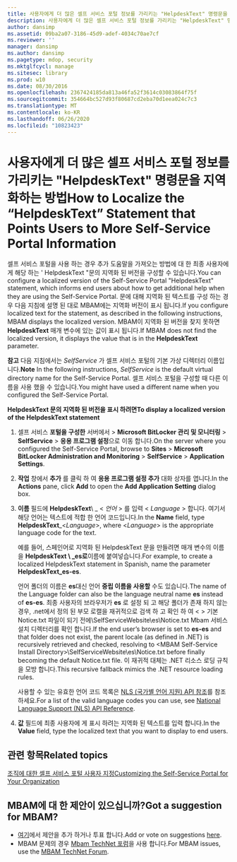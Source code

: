 ```yaml
---
title: 사용자에게 더 많은 셀프 서비스 포털 정보를 가리키는 "HelpdeskText" 명령문을 지역화하는 방법
description: 사용자에게 더 많은 셀프 서비스 포털 정보를 가리키는 "HelpdeskText" 명령문을 지역화하는 방법
author: dansimp
ms.assetid: 09ba2a07-3186-45d9-adef-4034c70ae7cf
ms.reviewer: ''
manager: dansimp
ms.author: dansimp
ms.pagetype: mdop, security
ms.mktglfcycl: manage
ms.sitesec: library
ms.prod: w10
ms.date: 08/30/2016
ms.openlocfilehash: 2367424185da813a46fa52f3614c03083864f75f
ms.sourcegitcommit: 354664bc527d93f80687cd2eba70d1eea024c7c3
ms.translationtype: MT
ms.contentlocale: ko-KR
ms.lasthandoff: 06/26/2020
ms.locfileid: "10823423"
---
```

# <span data-ttu-id="476f4-103">사용자에게 더 많은 셀프 서비스 포털 정보를 가리키는 "HelpdeskText" 명령문을 지역화하는 방법</span><span class="sxs-lookup"><span data-stu-id="476f4-103">How to Localize the “HelpdeskText” Statement that Points Users to More Self-Service Portal Information</span></span>


<span data-ttu-id="476f4-104">셀프 서비스 포털을 사용 하는 경우 추가 도움말을 가져오는 방법에 대 한 최종 사용자에 게 해당 하는 ' HelpdeskText "문의 지역화 된 버전을 구성할 수 있습니다.</span><span class="sxs-lookup"><span data-stu-id="476f4-104">You can configure a localized version of the Self-Service Portal "HelpdeskText" statement, which informs end users about how to get additional help when they are using the Self-Service Portal.</span></span> <span data-ttu-id="476f4-105">문에 대해 지역화 된 텍스트를 구성 하는 경우 다음 지침에 설명 된 대로 MBAM에는 지역화 버전이 표시 됩니다.</span><span class="sxs-lookup"><span data-stu-id="476f4-105">If you configure localized text for the statement, as described in the following instructions, MBAM displays the localized version.</span></span> <span data-ttu-id="476f4-106">MBAM이 지역화 된 버전을 찾지 못하면 **HelpdeskText** 매개 변수에 있는 값이 표시 됩니다.</span><span class="sxs-lookup"><span data-stu-id="476f4-106">If MBAM does not find the localized version, it displays the value that is in the **HelpdeskText** parameter.</span></span>

<span data-ttu-id="476f4-107">**참고**  다음 지침에서는 *SelfService* 가 셀프 서비스 포털의 기본 가상 디렉터리 이름입니다.</span><span class="sxs-lookup"><span data-stu-id="476f4-107">**Note** In the following instructions, *SelfService* is the default virtual directory name for the Self-Service Portal.</span></span> <span data-ttu-id="476f4-108">셀프 서비스 포털을 구성할 때 다른 이름을 사용 했을 수 있습니다.</span><span class="sxs-lookup"><span data-stu-id="476f4-108">You might have used a different name when you configured the Self-Service Portal.</span></span>

 

**<span data-ttu-id="476f4-109">HelpdeskText 문의 지역화 된 버전을 표시 하려면</span><span class="sxs-lookup"><span data-stu-id="476f4-109">To display a localized version of the HelpdeskText statement</span></span>**

1.  <span data-ttu-id="476f4-110">셀프 서비스 **포털을 구성한** 서버에서 &gt; **Microsoft BitLocker 관리 및 모니터링** &gt; **SelfService** &gt; **응용 프로그램 설정**으로 이동 합니다.</span><span class="sxs-lookup"><span data-stu-id="476f4-110">On the server where you configured the Self-Service Portal, browse to **Sites** &gt; **Microsoft BitLocker Administration and Monitoring** &gt; **SelfService** &gt; **Application Settings**.</span></span>

2.  <span data-ttu-id="476f4-111">**작업** 창에서 **추가** 를 클릭 하 여 **응용 프로그램 설정 추가** 대화 상자를 엽니다.</span><span class="sxs-lookup"><span data-stu-id="476f4-111">In the **Actions** pane, click **Add** to open the **Add Application Setting** dialog box.</span></span>

3.  <span data-ttu-id="476f4-112">**이름** 필드에 **HelpdeskText**\ _ &lt; *언어* &gt; 를 입력 &lt; *Language* &gt; 합니다. 여기서 해당 언어는 텍스트에 적합 한 언어 코드입니다.</span><span class="sxs-lookup"><span data-stu-id="476f4-112">In the **Name** field, type **HelpdeskText**\_&lt;*Language*&gt;, where &lt;*Language*&gt; is the appropriate language code for the text.</span></span>

    <span data-ttu-id="476f4-113">예를 들어, 스페인어로 지역화 된 HelpdeskText 문을 만들려면 매개 변수의 이름을 **HelpdeskText \ _es로**이름에 붙여넣습니다.</span><span class="sxs-lookup"><span data-stu-id="476f4-113">For example, to create a localized HelpdeskText statement in Spanish, name the parameter **HelpdeskText\_es-es**.</span></span>

    <span data-ttu-id="476f4-114">언어 폴더의 이름은 **es**대신 언어 **중립 이름을 사용할** 수도 있습니다.</span><span class="sxs-lookup"><span data-stu-id="476f4-114">The name of the Language folder can also be the language neutral name **es** instead of **es-es**.</span></span> <span data-ttu-id="476f4-115">최종 사용자의 브라우저가 **es** 로 설정 되 고 해당 폴더가 존재 하지 않는 경우, .net에서 정의 된 부모 로캘을 재귀적으로 검색 하 고 확인 하 여 &lt; &gt; 기본 Notice.txt 파일이 되기 전에\\SelfServiceWebsite\\es\\Notice.txt Mbam 서비스 설치 디렉터리를 확인 합니다.</span><span class="sxs-lookup"><span data-stu-id="476f4-115">If the end user’s browser is set to **es-es** and that folder does not exist, the parent locale (as defined in .NET) is recursively retrieved and checked, resolving to &lt;MBAM Self-Service Install Directory&gt;\\SelfServiceWebsite\\es\\Notice.txt before finally becoming the default Notice.txt file.</span></span> <span data-ttu-id="476f4-116">이 재귀적 대체는 .NET 리소스 로딩 규칙을 모방 합니다.</span><span class="sxs-lookup"><span data-stu-id="476f4-116">This recursive fallback mimics the .NET resource loading rules.</span></span>

    <span data-ttu-id="476f4-117">사용할 수 있는 유효한 언어 코드 목록은 [NLS (국가별 언어 지원) API 참조](https://go.microsoft.com/fwlink/?LinkId=317947)를 참조 하세요.</span><span class="sxs-lookup"><span data-stu-id="476f4-117">For a list of the valid language codes you can use, see [National Language Support (NLS) API Reference](https://go.microsoft.com/fwlink/?LinkId=317947).</span></span>

4.  <span data-ttu-id="476f4-118">**값** 필드에 최종 사용자에 게 표시 하려는 지역화 된 텍스트를 입력 합니다.</span><span class="sxs-lookup"><span data-stu-id="476f4-118">In the **Value** field, type the localized text that you want to display to end users.</span></span>



## <span data-ttu-id="476f4-119">관련 항목</span><span class="sxs-lookup"><span data-stu-id="476f4-119">Related topics</span></span>


[<span data-ttu-id="476f4-120">조직에 대한 셀프 서비스 포털 사용자 지정</span><span class="sxs-lookup"><span data-stu-id="476f4-120">Customizing the Self-Service Portal for Your Organization</span></span>](customizing-the-self-service-portal-for-your-organization.md)

 

 

## <span data-ttu-id="476f4-121">MBAM에 대 한 제안이 있으십니까?</span><span class="sxs-lookup"><span data-stu-id="476f4-121">Got a suggestion for MBAM?</span></span>
- <span data-ttu-id="476f4-122">[여기](http://mbam.uservoice.com/forums/268571-microsoft-bitlocker-administration-and-monitoring)에서 제안을 추가 하거나 투표 합니다.</span><span class="sxs-lookup"><span data-stu-id="476f4-122">Add or vote on suggestions [here](http://mbam.uservoice.com/forums/268571-microsoft-bitlocker-administration-and-monitoring).</span></span> 
- <span data-ttu-id="476f4-123">MBAM 문제의 경우 [Mbam TechNet 포럼](https://social.technet.microsoft.com/Forums/home?forum=mdopmbam)을 사용 합니다.</span><span class="sxs-lookup"><span data-stu-id="476f4-123">For MBAM issues, use the [MBAM TechNet Forum](https://social.technet.microsoft.com/Forums/home?forum=mdopmbam).</span></span>



